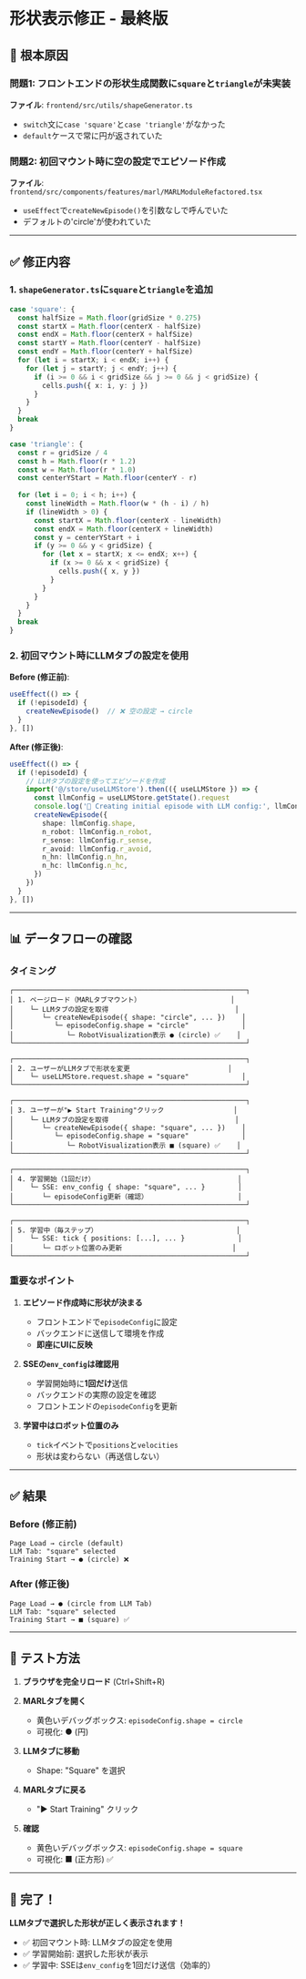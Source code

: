 # 形状表示修正 - 最終版

## 🐛 根本原因

### 問題1: フロントエンドの形状生成関数に`square`と`triangle`が未実装
**ファイル**: `frontend/src/utils/shapeGenerator.ts`
- `switch`文に`case 'square'`と`case 'triangle'`がなかった
- `default`ケースで常に円が返されていた

### 問題2: 初回マウント時に空の設定でエピソード作成
**ファイル**: `frontend/src/components/features/marl/MARLModuleRefactored.tsx`
- `useEffect`で`createNewEpisode()`を引数なしで呼んでいた
- デフォルトの'circle'が使われていた

---

## ✅ 修正内容

### 1. `shapeGenerator.ts`に`square`と`triangle`を追加

```typescript
case 'square': {
  const halfSize = Math.floor(gridSize * 0.275)
  const startX = Math.floor(centerX - halfSize)
  const endX = Math.floor(centerX + halfSize)
  const startY = Math.floor(centerY - halfSize)
  const endY = Math.floor(centerY + halfSize)
  for (let i = startX; i < endX; i++) {
    for (let j = startY; j < endY; j++) {
      if (i >= 0 && i < gridSize && j >= 0 && j < gridSize) {
        cells.push({ x: i, y: j })
      }
    }
  }
  break
}

case 'triangle': {
  const r = gridSize / 4
  const h = Math.floor(r * 1.2)
  const w = Math.floor(r * 1.0)
  const centerYStart = Math.floor(centerY - r)
  
  for (let i = 0; i < h; i++) {
    const lineWidth = Math.floor(w * (h - i) / h)
    if (lineWidth > 0) {
      const startX = Math.floor(centerX - lineWidth)
      const endX = Math.floor(centerX + lineWidth)
      const y = centerYStart + i
      if (y >= 0 && y < gridSize) {
        for (let x = startX; x <= endX; x++) {
          if (x >= 0 && x < gridSize) {
            cells.push({ x, y })
          }
        }
      }
    }
  }
  break
}
```

### 2. 初回マウント時にLLMタブの設定を使用

**Before (修正前)**:
```typescript
useEffect(() => {
  if (!episodeId) {
    createNewEpisode()  // ❌ 空の設定 → circle
  }
}, [])
```

**After (修正後)**:
```typescript
useEffect(() => {
  if (!episodeId) {
    // LLMタブの設定を使ってエピソードを作成
    import('@/store/useLLMStore').then(({ useLLMStore }) => {
      const llmConfig = useLLMStore.getState().request
      console.log('🔄 Creating initial episode with LLM config:', llmConfig.shape)
      createNewEpisode({
        shape: llmConfig.shape,
        n_robot: llmConfig.n_robot,
        r_sense: llmConfig.r_sense,
        r_avoid: llmConfig.r_avoid,
        n_hn: llmConfig.n_hn,
        n_hc: llmConfig.n_hc,
      })
    })
  }
}, [])
```

---

## 📊 データフローの確認

### タイミング

```
┌─────────────────────────────────────────────────────────┐
│ 1. ページロード（MARLタブマウント）                      │
│    └─ LLMタブの設定を取得                               │
│       └─ createNewEpisode({ shape: "circle", ... })    │
│          └─ episodeConfig.shape = "circle"             │
│             └─ RobotVisualization表示 ● (circle) ✅    │
└─────────────────────────────────────────────────────────┘

┌─────────────────────────────────────────────────────────┐
│ 2. ユーザーがLLMタブで形状を変更                        │
│    └─ useLLMStore.request.shape = "square"             │
└─────────────────────────────────────────────────────────┘

┌─────────────────────────────────────────────────────────┐
│ 3. ユーザーが"▶ Start Training"クリック                 │
│    └─ LLMタブの設定を取得                               │
│       └─ createNewEpisode({ shape: "square", ... })    │
│          └─ episodeConfig.shape = "square"             │
│             └─ RobotVisualization表示 ■ (square) ✅    │
└─────────────────────────────────────────────────────────┘

┌─────────────────────────────────────────────────────────┐
│ 4. 学習開始（1回だけ）                                   │
│    └─ SSE: env_config { shape: "square", ... }        │
│       └─ episodeConfig更新（確認）                      │
└─────────────────────────────────────────────────────────┘

┌─────────────────────────────────────────────────────────┐
│ 5. 学習中（毎ステップ）                                  │
│    └─ SSE: tick { positions: [...], ... }             │
│       └─ ロボット位置のみ更新                           │
└─────────────────────────────────────────────────────────┘
```

### 重要なポイント

1. **エピソード作成時に形状が決まる**
   - フロントエンドで`episodeConfig`に設定
   - バックエンドに送信して環境を作成
   - **即座にUIに反映**

2. **SSEの`env_config`は確認用**
   - 学習開始時に**1回だけ**送信
   - バックエンドの実際の設定を確認
   - フロントエンドの`episodeConfig`を更新

3. **学習中はロボット位置のみ**
   - `tick`イベントで`positions`と`velocities`
   - 形状は変わらない（再送信しない）

---

## ✅ 結果

### Before (修正前)
```
Page Load → circle (default)
LLM Tab: "square" selected
Training Start → ● (circle) ❌
```

### After (修正後)
```
Page Load → ● (circle from LLM Tab)
LLM Tab: "square" selected
Training Start → ■ (square) ✅
```

---

## 🧪 テスト方法

1. **ブラウザを完全リロード** (Ctrl+Shift+R)

2. **MARLタブを開く**
   - 黄色いデバッグボックス: `episodeConfig.shape = circle`
   - 可視化: ● (円)

3. **LLMタブに移動**
   - Shape: "Square" を選択

4. **MARLタブに戻る**
   - "▶ Start Training" クリック

5. **確認**
   - 黄色いデバッグボックス: `episodeConfig.shape = square`
   - 可視化: ■ (正方形) ✅

---

## 🎉 完了！

**LLMタブで選択した形状が正しく表示されます！**

- ✅ 初回マウント時: LLMタブの設定を使用
- ✅ 学習開始前: 選択した形状が表示
- ✅ 学習中: SSEは`env_config`を1回だけ送信（効率的）


